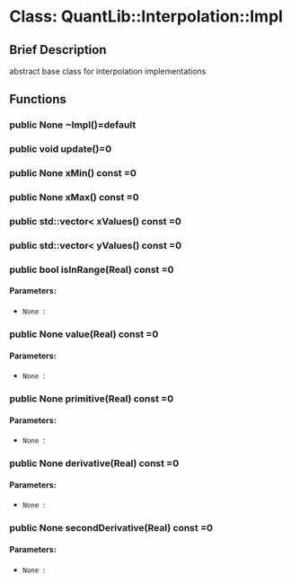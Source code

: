 # Class: QuantLib::Interpolation::Impl

## Brief Description
abstract base class for interpolation implementations 

## Functions
### public None ~Impl()=default


### public void update()=0


### public None xMin() const =0


### public None xMax() const =0


### public std::vector<  xValues() const =0


### public std::vector<  yValues() const =0


### public bool isInRange(Real) const =0

#### Parameters:
- `None `: 

### public None value(Real) const =0

#### Parameters:
- `None `: 

### public None primitive(Real) const =0

#### Parameters:
- `None `: 

### public None derivative(Real) const =0

#### Parameters:
- `None `: 

### public None secondDerivative(Real) const =0

#### Parameters:
- `None `: 

